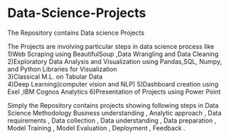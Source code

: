 # Data-Science-Projects
The Repository contains Data science Projects 

The Projects are involving particular steps in data science process like  
            1)Web Scraping using BeautifulSoup ,Data Wrangling and Data Cleaning 
            2)Exploratory Data Analysis and  Visualization using Pandas,SQL, Numpy, and Python Libraries for Visualization  
            3)Classical M.L. on Tabular Data  
            4)Deep Learning(computer vision and NLP) 
            5)Dashboard creation using Exel ,IBM Cognos Analytics 
            6)Presentation of Projects using Power Point  
   
 
Simply the Repository contains projects showing following steps in Data Science Methodology
            Business understanding ,
            Analytic approach ,
            Data requirements ,
            Data collection ,
            Data understanding ,
            Data preparation ,
            Model Training ,
            Model Evaluation ,
            Deployment ,
            Feedback .

